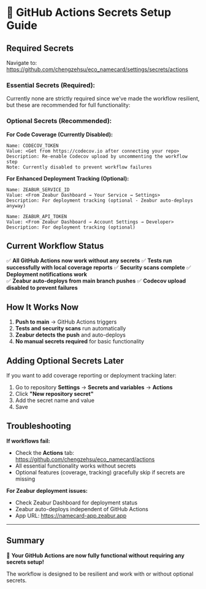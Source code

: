 # 🔐 GitHub Actions Secrets Setup Guide

## Required Secrets

Navigate to: https://github.com/chengzehsu/eco_namecard/settings/secrets/actions

### **Essential Secrets (Required):**

Currently none are strictly required since we've made the workflow resilient, but these are recommended for full functionality:

### **Optional Secrets (Recommended):**

**For Code Coverage (Currently Disabled):**
```
Name: CODECOV_TOKEN
Value: <Get from https://codecov.io after connecting your repo>
Description: Re-enable Codecov upload by uncommenting the workflow step
Note: Currently disabled to prevent workflow failures
```

**For Enhanced Deployment Tracking (Optional):**
```
Name: ZEABUR_SERVICE_ID
Value: <From Zeabur Dashboard → Your Service → Settings>
Description: For deployment tracking (optional - Zeabur auto-deploys anyway)

Name: ZEABUR_API_TOKEN  
Value: <From Zeabur Dashboard → Account Settings → Developer>
Description: For deployment tracking (optional)
```

## Current Workflow Status

✅ **All GitHub Actions now work without any secrets**
✅ **Tests run successfully with local coverage reports**
✅ **Security scans complete**
✅ **Deployment notifications work**  
✅ **Zeabur auto-deploys from main branch pushes**
✅ **Codecov upload disabled to prevent failures**

## How It Works Now

1. **Push to main** → GitHub Actions triggers
2. **Tests and security scans** run automatically
3. **Zeabur detects the push** and auto-deploys
4. **No manual secrets required** for basic functionality

## Adding Optional Secrets Later

If you want to add coverage reporting or deployment tracking later:

1. Go to repository **Settings** → **Secrets and variables** → **Actions**
2. Click **"New repository secret"**
3. Add the secret name and value
4. Save

## Troubleshooting

**If workflows fail:**
- Check the **Actions** tab: https://github.com/chengzehsu/eco_namecard/actions
- All essential functionality works without secrets
- Optional features (coverage, tracking) gracefully skip if secrets are missing

**For Zeabur deployment issues:**
- Check Zeabur Dashboard for deployment status
- Zeabur auto-deploys independent of GitHub Actions
- App URL: https://namecard-app.zeabur.app

---

## Summary

🎉 **Your GitHub Actions are now fully functional without requiring any secrets setup!**

The workflow is designed to be resilient and work with or without optional secrets.